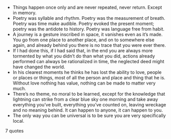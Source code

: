  - Things happen once only and are never repeated, never return. Except in memory.
 - Poetry was syllable and rhythm. Poetry was the measurement of breath. Poetry was time make audible. Poetry evoked the present moment; poetry was the antidote to history. Poetry was language free from habit.
 - A journey is a gesture inscribed in space, it vanishes even as it’s made. You go from one place to another place, and on to somewhere else again, and already behind you there is no trace that you were ever there.
 - If I had done this, if I had said that, in the end you are always more tormented by what you didn’t do than what you did, actions already performed can always be rationalized in time, the neglected deed might have changed the world.
 - In his clearest moments he thinks he has lost the ability to love, people or places or things, most of all the person and place and thing that he is. Without love nothing has value, nothing can be made to matter very much.
 - There’s no theme, no moral to be learned, except for the knowledge that lightning can strike from a clear blue sky one morning and take away everything you’ve built, everything you’ve counted on, leaving wreckage and no meaning behind. It can happen to anyone, it can happen to you.
 - The only way you can be universal is to be sure you are very specifically local.

7 quotes